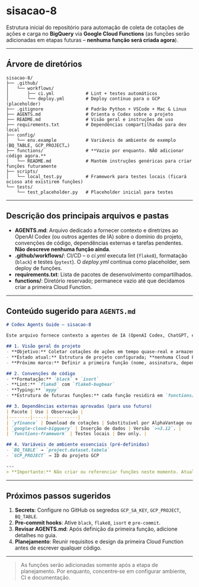 # sisacao-8

Estrutura inicial do repositório para automação de coleta de cotações de ações e carga no **BigQuery** via **Google Cloud Functions** (as funções serão adicionadas em etapas futuras – **nenhuma função será criada agora**).

---

## Árvore de diretórios

```text
sisacao-8/
├── .github/
│   └── workflows/
│       ├── ci.yml            # Lint + testes automáticos
│       └── deploy.yml        # Deploy contínuo para o GCP (placeholder)
├── .gitignore                # Padrão Python + VSCode + Mac & Linux
├── AGENTS.md                 # Orienta o Codex sobre o projeto
├── README.md                 # Visão geral e instruções de uso
├── requirements.txt          # Dependências compartilhadas para dev local
├── config/
│   └── env.example           # Variáveis de ambiente de exemplo (BQ_TABLE, GCP_PROJECT…)
├── functions/                # **Vazio por enquanto. NÃO adicionar código agora.**
│   └── README.md             # Mantém instruções genéricas para criar funções futuramente
├── scripts/
│   └── local_test.py         # Framework para testes locais (ficará ocioso até existirem funções)
└── tests/
    └── test_placeholder.py   # Placeholder inicial para testes
```

---

## Descrição dos principais arquivos e pastas

* **AGENTS.md**: Arquivo dedicado a fornecer contexto e diretrizes ao OpenAI Codex (ou outros agentes de IA) sobre o domínio do projeto, convenções de código, dependências externas e tarefas pendentes. **Não descreve nenhuma função ainda**.
* **.github/workflows/**: CI/CD – o *ci.yml* executa lint (`flake8`), formatação (`black`) e testes (`pytest`). O *deploy.yml* continua como placeholder, sem deploy de funções.
* **requirements.txt**: Lista de pacotes de desenvolvimento compartilhados.
* **functions/**: Diretório reservado; permanece vazio até que decidamos criar a primeira Cloud Function.

---

## Conteúdo sugerido para `AGENTS.md`

```markdown
# Codex Agents Guide – sisacao‑8

Este arquivo fornece contexto a agentes de IA (OpenAI Codex, ChatGPT, etc.) sobre este repositório.

## 1. Visão geral do projeto
- **Objetivo:** Coletar cotações de ações em tempo quase‑real e armazená‑las no BigQuery para análises posteriores.
- **Estado atual:** Estrutura de projeto configurada; **nenhuma Cloud Function foi implementada ainda**.
- **Próximo marco:** Definir a primeira função (nome, assinatura, dependências) antes de qualquer implementação.

## 2. Convenções de código
- **Formatação:** `black` + `isort`
- **Lint:** `flake8` com `flake8-bugbear`
- **Typing:** `mypy`
- **Estrutura de futuras funções:** cada função residirá em `functions/<nome_da_funcao>/` com `main.py` e `requirements.txt` minimalista.

## 3. Dependências externas aprovadas (para uso futuro)
| Pacote | Uso | Observação |
|--------|-----|-----------|
| `yfinance` | Download de cotações | Substituível por AlphaVantage ou IEX se necessário. |
| `google-cloud-bigquery` | Inserção de dados | Versão `>=3.12`. |
| `functions-framework` | Testes locais | Dev only. |

## 4. Variáveis de ambiente essenciais (pré‑definidas)
- `BQ_TABLE` → `project.dataset.tabela`
- `GCP_PROJECT` → ID do projeto GCP

---
> **Importante:** Não criar ou referenciar funções neste momento. Atualize este guia à medida que novos componentes sejam adicionados.
```

---

## Próximos passos sugeridos

1. **Secrets**: Configure no GitHub os segredos `GCP_SA_KEY`, `GCP_PROJECT`, `BQ_TABLE`.
2. **Pre‑commit hooks**: Ative `black`, `flake8`, `isort` e `pre‑commit`.
3. **Revisar AGENTS.md**: Após definição da primeira função, adicione detalhes no guia.
4. **Planejamento**: Reunir requisitos e design da primeira Cloud Function antes de escrever qualquer código.

---

> As funções serão adicionadas somente após a etapa de planejamento. Por enquanto, concentre‑se em configurar ambiente, CI e documentação.
